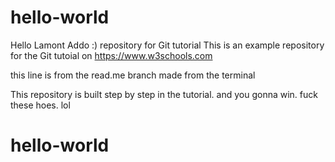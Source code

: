 # hello-world
Hello Lamont Addo :) repository for Git tutorial
This is an example repository for the Git tutoial on https://www.w3schools.com

this line is from the read.me branch made from the terminal

This repository is built step by step in the tutorial. and you gonna win. fuck these hoes. lol
# hello-world
